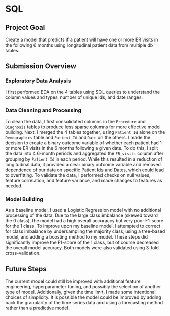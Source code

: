 # SQL

## Project Goal
Create a model that predicts if a patient will have one or more ER visits in the following 6 months using longitudinal patient data from multiple db tables. 

## Submission Overview
### Exploratory Data Analysis
I first performed EDA on the 4 tables using SQL queries to understand the column values and types, number of unique Ids, and date ranges.

### Data Cleaning and Processing
To clean the data, I first consolidated columns in the `Procedure` and `Diagnosis` tables to produce less sparse columns for more effective model building. 
Next, I merged the 4 tables together, using `Patient Id` alone on the `Demographics` table and `Patient Id` and `Date` on the others.
I made the decision to create a binary outcome variable of whether each patient had 1 or more ER visits in the 6 months following a given date. To do this, I split the data into 4 6-month periods and aggregated the `ER_visits` column after grouping by `Patient Id` in each period. While this resulted in a reduction of longitudinal data, it provided a clear binary outcome variable and removed dependence of our data on specific Patient Ids and Dates, which could lead to overfitting. 
To validate the data, I performed checks on null values, feature correlation, and feature variance, and made changes to features as needed.

### Model Building
As a baseline model, I used a Logistic Regression model with no additional processing of the data. Due to the large class imbalance (skewed toward the 0 class), the model had a high overall accuraccy but very poor F1-score for the 1 class. 
To improve upon my baseline model, I attempted to correct for class imbalance by undersampling the majority class, using a tree-based model, and adding a boosting method to my model. These steps did significantly improve the F1-score of the 1 class, but of course decreased the overall model accuracy. Both models were also validated using 3-fold cross-validation.

## Future Steps
The current model could still be improved with additional feature engineering, hyperparameter tuning, and possibly the selection of another type of model. Additionally, given the time limit, I made some intentional choices of simplicity. It is possible the model could be improved by adding back the granularity of the time series data and using a forecasting method rather than a predictive model. 

